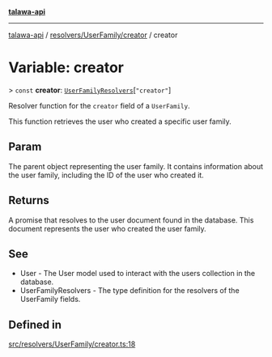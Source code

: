 [**talawa-api**](../../../../README.md)

***

[talawa-api](../../../../modules.md) / [resolvers/UserFamily/creator](../README.md) / creator

# Variable: creator

\> `const` **creator**: [`UserFamilyResolvers`](../../../../types/generatedGraphQLTypes/type-aliases/UserFamilyResolvers.md)\[`"creator"`\]

Resolver function for the `creator` field of a `UserFamily`.

This function retrieves the user who created a specific user family.

## Param

The parent object representing the user family. It contains information about the user family, including the ID of the user who created it.

## Returns

A promise that resolves to the user document found in the database. This document represents the user who created the user family.

## See

 - User - The User model used to interact with the users collection in the database.
 - UserFamilyResolvers - The type definition for the resolvers of the UserFamily fields.

## Defined in

[src/resolvers/UserFamily/creator.ts:18](https://github.com/PalisadoesFoundation/talawa-api/blob/3a5276aff43f5de4f7fab3ec9683a420dcdc7a06/src/resolvers/UserFamily/creator.ts#L18)
